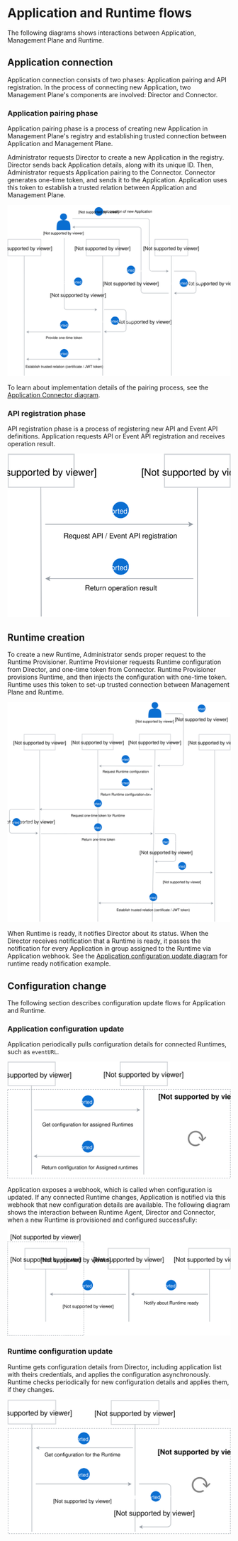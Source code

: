 # Application and Runtime flows

The following diagrams shows interactions between Application, Management Plane and Runtime.

## Application connection

Application connection consists of two phases: Application pairing and API registration. In the process of connecting new Application, two Management Plane's components are involved: Director and Connector.

### Application pairing phase

Application pairing phase is a process of creating new Application in Management Plane's registry and establishing trusted connection between Application and Management Plane. 

Administrator requests Director to create a new Application in the registry. Director sends back Application details, along with its unique ID. Then, Administrator requests Application pairing to the Connector. Connector generates one-time token, and sends it to the Application. Application uses this token to establish a trusted relation between Application and Management Plane.

![](./assets/app-pairing.svg)

To learn about implementation details of the pairing process, see the [Application Connector diagram](https://kyma-project.io/docs/components/application-connector#architecture-connector-service).

### API registration phase

API registration phase is a process of registering new API and Event API definitions. Application requests API or Event API registration and receives operation result.

![](./assets/api-registration.svg)

## Runtime creation

To create a new Runtime, Administrator sends proper request to the Runtime Provisioner. Runtime Provisioner requests Runtime configuration from Director, and one-time token from Connector. Runtime Provisioner provisions Runtime, and then injects the configuration with one-time token. Runtime uses this token to set-up trusted connection between Management Plane and Runtime.

![](./assets/runtime-creation.svg)

When Runtime is ready, it notifies Director about its status. When the Director receives notification that a Runtime is ready, it passes the notification for every Application in group assigned to the Runtime via Application webhook. See the [Application configuration update diagram](#application-configuration-update) for runtime ready notification example.

## Configuration change

The following section describes configuration update flows for Application and Runtime.

### Application configuration update

Application periodically pulls configuration details for connected Runtimes, such as `eventURL`.

![](./assets/app-configuration-update.svg)

Application exposes a webhook, which is called when configuration is updated. If any connected Runtime changes, Application is notified via this webhook that new configuration details are available. The following diagram shows the interaction between Runtime Agent, Director and Connector, when a new Runtime is provisioned and configured successfully:

![](./assets/runtime-notification.svg)

### Runtime configuration update

Runtime gets configuration details from Director, including application list with theirs credentials, and applies the configuration asynchronously. Runtime checks periodically for new configuration details and applies them, if they changes.

![](./assets/runtime-configuration-update.svg)
